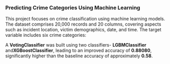 ### Predicting Crime Categories Using Machine Learning

This project focuses on crime classification using machine learning models. The dataset comprises 20,000 records and 20 columns, covering aspects such as incident location, victim demographics, date, and time. The target variable includes six crime categories:


A **VotingClassifier** was built using  two classifiers- **LGBMClassifier** and**XGBoostClassifier**, leading to an improved accuracy of **0.88080**, significantly higher than the baseline accuracy of approximately **0.58**.

